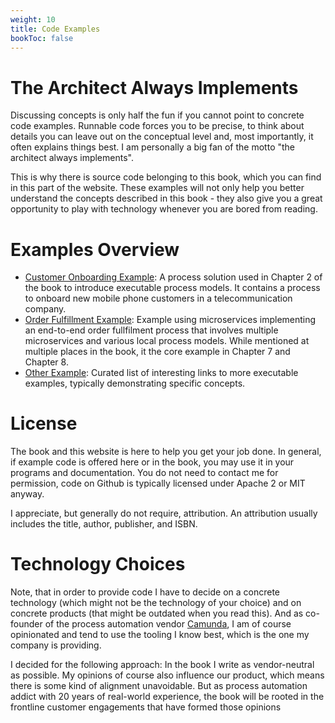 ```yaml
---
weight: 10
title: Code Examples
bookToc: false
---
```


# The Architect Always Implements

Discussing concepts is only half the fun if you cannot point to concrete code examples. Runnable code forces you to be precise, to think about details you can leave out on the conceptual level and, most importantly, it often explains things best. I am personally a big fan of the motto "the architect always implements". 

This is why there is source code belonging to this book, which you can find in this part of the website. These examples will not only help you better understand the concepts described in this book - they also give you a great opportunity to play with technology whenever you are bored from reading. 

# Examples Overview

* [Customer Onboarding Example](onboarding/): A process solution used in Chapter 2 of the book to introduce executable process models. It contains a process to onboard new mobile phone customers in a telecommunication company. 
* [Order Fulfillment Example](order-fullfilment/): Example using microservices implementing an end-to-end order fullfilment process that involves multiple microservices and various local process models. While mentioned at multiple places in the book, it the core example in Chapter 7 and Chapter 8.
* [Other Example](other/): Curated list of interesting links to more executable examples, typically demonstrating specific concepts.


# License

The book and this website is here to help you get your job done. In general, if example code is offered here or in the book, you may use it in your programs and documentation. You do not need to contact me for permission, code on Github is typically licensed under Apache 2 or MIT anyway. 

I appreciate, but generally do not require, attribution. An attribution usually includes the title, author, publisher, and ISBN. 


# Technology Choices

Note, that in order to provide code I have to decide on a concrete technology (which might not be the technology of your choice) and on concrete products (that might be outdated when you read this). And as co-founder of the process automation vendor [Camunda](https://camunda.com/), I am of course opinionated and tend to use the tooling I know best, which is the one my company is providing. 

I decided for the following approach: In the book I write as vendor-neutral as possible. My opinions of course also influence our product, which means there is some kind of alignment unavoidable. But as process automation addict with 20 years of real-world experience, the book will be rooted in the frontline customer engagements that have formed those opinions


